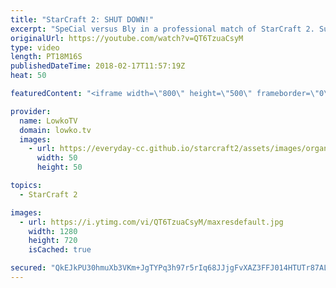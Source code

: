 ```yaml
---
title: "StarCraft 2: SHUT DOWN!"
excerpt: "SpeCial versus Bly in a professional match of StarCraft 2. Subscribe for more videos: http://lowko.tv/youtube Zerg in real scale: https://goo.gl/1h7giL  Bly is known to play his own strategies and unit compositions. This game is no exception. He decides to rush up to a Lair and after that a Hive. SpeCial"
originalUrl: https://youtube.com/watch?v=QT6TzuaCsyM
type: video
length: PT18M16S
publishedDateTime: 2018-02-17T11:57:19Z
heat: 50

featuredContent: "<iframe width=\"800\" height=\"500\" frameborder=\"0\" src=\"https://www.youtube.com/embed/QT6TzuaCsyM\" allow=\"accelerometer; autoplay; encrypted-media; gyroscope; picture-in-picture\" allowfullscreen></iframe>"

provider:
  name: LowkoTV
  domain: lowko.tv
  images:
    - url: https://everyday-cc.github.io/starcraft2/assets/images/organizations/lowko.tv-50x50.jpg
      width: 50
      height: 50

topics:
  - StarCraft 2

images:
  - url: https://i.ytimg.com/vi/QT6TzuaCsyM/maxresdefault.jpg
    width: 1280
    height: 720
    isCached: true

secured: "QkEJkPU30hmuXb3VKm+JgTYPq3h97r5rIq68JJjgFvXAZ3FFJ014HTUTr87AL3lAg2YXqmJAor81ZYTByYNfFoyy5LazcLuN1CUvfgPMGPQ+i2S2ZKIYaQXASLK6vSHEyDBgF6xEx3d6QT7l9vLlNL6QGo2H342/4u4iA8AnlBPOxLjCSovYpaGmEaIIWmhm8/yAklFQo/7nOYljof0r6ZzfYbmE+hQ1A0VsBBheujCFMEuTJ+Rh3x9ZEK9etjK2Ioa5+fsJGjTUIE+zuxYXAWjz82olUENyUCdggf0oR/z+czL6CF18mJfRG4HmVz3bdq9UkFpd4RLMI8XOF+GsZ7GkSl/3Gg6/pakFI+pAys1zOsWp2PWbK5lOZKGscQSwwZpSvYsq03r95r2U6OSweUOMPr+Kac+l1wpP2gWZo4s=;fVyWO8C6f3ktefPfFZlI2w=="
---
```


